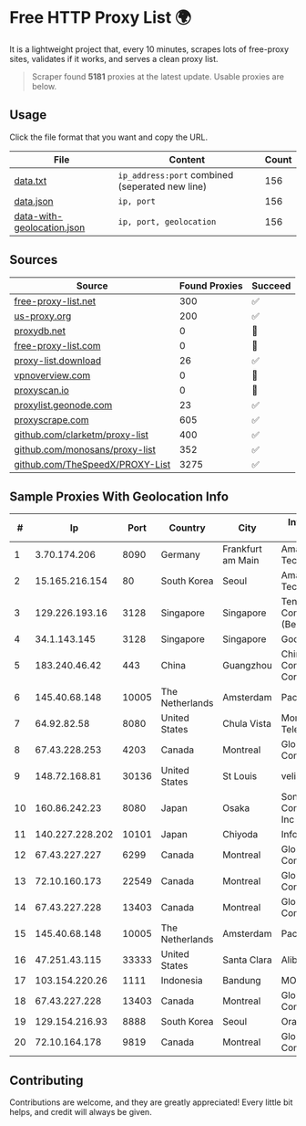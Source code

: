 
# Free HTTP Proxy List 🌍

It is a lightweight project that, every 10 minutes, scrapes lots of free-proxy sites, validates if it works, and serves a clean proxy list.


> Scraper found **5181** proxies at the latest update. Usable proxies are below.

## Usage

Click the file format that you want and copy the URL.


|File|Content|Count|
|----|-------|-----|
|[data.txt](https://raw.githubusercontent.com/themiralay/Proxy-List-World/master/data.txt)|`ip_address:port` combined (seperated new line)|156|
|[data.json](https://raw.githubusercontent.com/themiralay/Proxy-List-World/master/data.json)|`ip, port`|156|
|[data-with-geolocation.json](https://raw.githubusercontent.com/themiralay/Proxy-List-World/master/data-with-geolocation.json)|`ip, port, geolocation`|156|

## Sources

|Source|Found Proxies|Succeed|
|------|-------------|-------|
|[free-proxy-list.net](https://free-proxy-list.net)|300|✅|
|[us-proxy.org](https://www.us-proxy.org)|200|✅|
|[proxydb.net](http://proxydb.net)|0|🚫|
|[free-proxy-list.com](https://free-proxy-list.com/?page=&port=&type%5B%5D=http&type%5B%5D=https&up_time=0&search=Search)|0|🚫|
|[proxy-list.download](https://www.proxy-list.download/HTTP)|26|✅|
|[vpnoverview.com](https://vpnoverview.com/privacy/anonymous-browsing/free-proxy-servers)|0|🚫|
|[proxyscan.io](https://www.proxyscan.io)|0|🚫|
|[proxylist.geonode.com](https://proxylist.geonode.com/api/proxy-list?limit=300&page=1&sort_by=lastChecked&sort_type=desc&protocols=http,https)|23|✅|
|[proxyscrape.com](https://api.proxyscrape.com/v2/?request=displayproxies&protocol=http&timeout=10000&country=all&ssl=all&anonymity=all)|605|✅|
|[github.com/clarketm/proxy-list](https://raw.githubusercontent.com/clarketm/proxy-list/master/proxy-list-raw.txt)|400|✅|
|[github.com/monosans/proxy-list](https://raw.githubusercontent.com/monosans/proxy-list/main/proxies/http.txt)|352|✅|
|[github.com/TheSpeedX/PROXY-List](https://raw.githubusercontent.com/TheSpeedX/PROXY-List/master/http.txt)|3275|✅|


## Sample Proxies With Geolocation Info

|#|Ip|Port|Country|City|Internet Service Provider|
|-|--|----|-------|----|-------------------------|
|1|3.70.174.206|8090|Germany|Frankfurt am Main|Amazon Technologies Inc.|
|2|15.165.216.154|80|South Korea|Seoul|Amazon Technologies Inc.|
|3|129.226.193.16|3128|Singapore|Singapore|Tencent Cloud Computing (Beijing) Co|
|4|34.1.143.145|3128|Singapore|Singapore|Google LLC|
|5|183.240.46.42|443|China|Guangzhou|China Mobile Communications Corporation|
|6|145.40.68.148|10005|The Netherlands|Amsterdam|Packet Host, Inc.|
|7|64.92.82.58|8080|United States|Chula Vista|Momentum Telecom, Inc.|
|8|67.43.228.253|4203|Canada|Montreal|GloboTech Communications|
|9|148.72.168.81|30136|United States|St Louis|velia.net|
|10|160.86.242.23|8080|Japan|Osaka|Sony Network Communications Inc|
|11|140.227.228.202|10101|Japan|Chiyoda|InfoSphere|
|12|67.43.227.227|6299|Canada|Montreal|GloboTech Communications|
|13|72.10.160.173|22549|Canada|Montreal|GloboTech Communications|
|14|67.43.227.228|13403|Canada|Montreal|GloboTech Communications|
|15|145.40.68.148|10005|The Netherlands|Amsterdam|Packet Host, Inc.|
|16|47.251.43.115|33333|United States|Santa Clara|Alibaba Cloud LLC|
|17|103.154.220.26|1111|Indonesia|Bandung|MORATELINDONAP|
|18|67.43.227.228|13403|Canada|Montreal|GloboTech Communications|
|19|129.154.216.93|8888|South Korea|Seoul|Oracle Corporation|
|20|72.10.164.178|9819|Canada|Montreal|GloboTech Communications|



## Contributing

Contributions are welcome, and they are greatly appreciated! Every
little bit helps, and credit will always be given.

